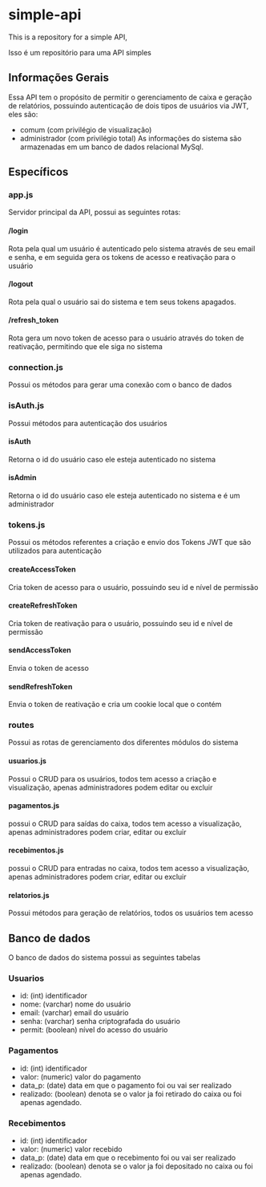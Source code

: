 # simple-api
This is a repository for a simple API, 

Isso é um repositório para uma API simples


## Informações Gerais
Essa API tem o propósito de permitir o gerenciamento de caixa e geração de relatórios, possuindo autenticação de dois tipos de usuários via JWT, eles são:
- comum (com privilégio de visualização) 
- administrador (com privilégio total)
As informações do sistema são armazenadas em um banco de dados relacional MySql.

## Específicos

### app.js
Servidor principal da API, possui as seguintes rotas:

#### /login
Rota pela qual um usuário é autenticado pelo sistema através de seu email e senha, e em seguida gera os tokens de acesso e reativação para o usuário

#### /logout
Rota pela qual o usuário sai do sistema e tem seus tokens apagados.

#### /refresh_token
Rota gera um novo token de acesso para o usuário através do token de reativação, permitindo que ele siga no sistema

### connection.js
Possui os métodos para gerar uma conexão com o banco de dados

### isAuth.js
Possui métodos para autenticação dos usuários

#### isAuth
Retorna o id do usuário caso ele esteja autenticado no sistema

#### isAdmin
Retorna o id do usuário caso ele esteja autenticado no sistema e é um administrador

### tokens.js
Possui os métodos referentes a criação e envio dos Tokens JWT que são utilizados para autenticação

#### createAccessToken
Cria token de acesso para o usuário, possuindo seu id e nível de permissão
#### createRefreshToken
Cria token de reativação para o usuário, possuindo seu id e nível de permissão
#### sendAccessToken
Envia o token de acesso
#### sendRefreshToken
Envia o token de reativação e cria um cookie local que o contém

### routes
Possui as rotas de gerenciamento dos diferentes módulos do sistema

#### usuarios.js
Possui o CRUD para os usuários, todos tem acesso a criação e visualização, apenas administradores podem editar ou excluir

#### pagamentos.js
possui o CRUD para saídas do caixa, todos tem acesso a visualização, apenas administradores podem criar, editar ou excluir

#### recebimentos.js
possui o CRUD para entradas no caixa, todos tem acesso a visualização, apenas administradores podem criar, editar ou excluir

#### relatorios.js
Possui métodos para geração de relatórios, todos os usuários tem acesso

## Banco de dados
O banco de dados do sistema possui as seguintes tabelas

### Usuarios
- id: (int) identificador
- nome: (varchar) nome do usuário
- email: (varchar) email do usuário
- senha: (varchar) senha criptografada do usuário
- permit: (boolean) nível do acesso do usuário

### Pagamentos
- id: (int) identificador
- valor: (numeric) valor do pagamento
- data_p: (date) data em que o pagamento foi ou vai ser realizado
- realizado: (boolean) denota se o valor ja foi retirado do caixa ou foi apenas agendado.

### Recebimentos
- id: (int) identificador
- valor: (numeric) valor recebido
- data_p: (date) data em que o recebimento foi ou vai ser realizado
- realizado: (boolean) denota se o valor ja foi depositado no caixa ou foi apenas agendado.

